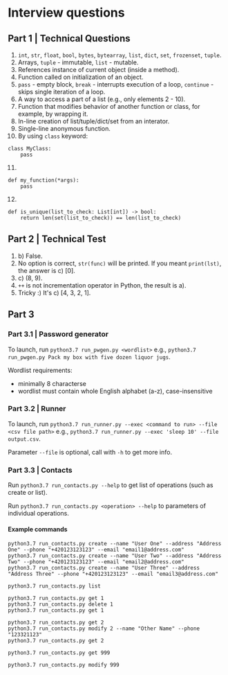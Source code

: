 # Interview questions
## Part 1 | Technical Questions
 1) `int`, `str`, `float`, `bool`, `bytes`, `bytearray`, `list`, `dict`, `set`, `frozenset`, `tuple`.
 2) Arrays, `tuple` - immutable, `list` - mutable.
 3) References instance of current object (inside a method).
 4) Function called on initialization of an object.
 5) `pass` - empty block, `break` - interrupts execution of a loop, `continue` - skips single iteration of a loop.
 6) A way to access a part of a list (e.g., only elements 2 - 10).
 7) Function that modifies behavior of another function or class, for example, by wrapping it.
 8) In-line creation of list/tuple/dict/set from an interator.
 9) Single-line anonymous function.
 10) By using `class` keyword:
```
class MyClass:
    pass
```

 11) 
```
def my_function(*args):
    pass
```

 12)
```
def is_unique(list_to_check: List[int]) -> bool:
    return len(set(list_to_check)) == len(list_to_check)
``` 

## Part 2 | Technical Test
 1) b) False.
 2) No option is correct, `str(func)` will be printed. If you meant `print(lst)`, the answer is c) [0].
 3) c) (8, 9).
 4) `++` is not incrementation operator in Python, the result is a).
 5) Tricky :) It's c) [4, 3, 2, 1]. 

## Part 3
### Part 3.1  | Password generator
To launch, run 
`python3.7 run_pwgen.py <wordlist>`
e.g., `python3.7 run_pwgen.py Pack my box with five dozen liquor jugs`.

Wordlist requirements:
 - minimally 8 characterse
 - wordlist must contain whole English alphabet (a-z), case-insensitive


### Part 3.2  | Runner
To launch, run 
`python3.7 run_runner.py --exec <command to run> --file <csv file path>`
e.g., `python3.7 run_runner.py --exec 'sleep 10' --file output.csv`.

Parameter `--file` is optional, call with `-h` to get more info.

### Part 3.3  | Contacts
Run `python3.7 run_contacts.py --help` to get list of operations (such as create or list).

Run `python3.7 run_contacts.py <operation> --help` to parameters of individual operations.

#### Example commands
```
python3.7 run_contacts.py create --name "User One" --address "Address One" --phone "+420123123123" --email "email1@address.com"
python3.7 run_contacts.py create --name "User Two" --address "Address Two" --phone "+420123123123" --email "email2@address.com"
python3.7 run_contacts.py create --name "User Three" --address "Address Three" --phone "+420123123123" --email "email3@address.com"

python3.7 run_contacts.py list

python3.7 run_contacts.py get 1
python3.7 run_contacts.py delete 1
python3.7 run_contacts.py get 1

python3.7 run_contacts.py get 2
python3.7 run_contacts.py modify 2 --name "Other Name" --phone "123321123"
python3.7 run_contacts.py get 2

python3.7 run_contacts.py get 999

python3.7 run_contacts.py modify 999
```